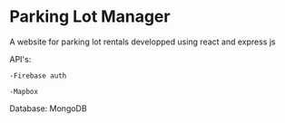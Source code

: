 # Parking Lot Manager
A website for parking lot rentals developped using react and express js

API's: 

    -Firebase auth
  
    -Mapbox
  
Database: MongoDB
